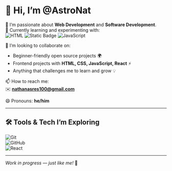 # 👋 Hi, I’m @AstroNat  

👀 I’m passionate about **Web Development** and **Software Development**.  
🌱 Currently learning and experimenting with:  
![HTML](https://img.shields.io/badge/HTML-black?style=for-the-badge&logo=html5&logoColor=red)
![Static Badge](https://img.shields.io/badge/css-blue?style=for-the-badge&logo=css&logoColor=blue&logoSize=auto&color=black)
![JavaScript](https://img.shields.io/badge/JavaScript-black?style=for-the-badge&logo=javascript&logoColor=yellow)  

💞️ I’m looking to collaborate on:  
- Beginner-friendly open source projects 🌍  
- Frontend projects with **HTML, CSS, JavaScript, React** ⚡  
- Anything that challenges me to learn and grow 💡  

📫 How to reach me:  
✉️ **nathanasres100@gmail.com**  

😄 Pronouns: **he/him**    

---

## 🛠️ Tools & Tech I’m Exploring
![Git](https://img.shields.io/badge/Git-black?style=for-the-badge&logo=git&logoColor=orange)  
![GitHub](https://img.shields.io/badge/GitHub-black?style=for-the-badge&logo=github&logoColor=white)  
![React](https://img.shields.io/badge/React-black?style=for-the-badge&logo=react&logoColor=61DAFB)  

---

*Work in progress — just like me!* 🚀
<!---
AstroNat/AstroNat is a ✨ special ✨ repository because its `README.md` (this file) appears on your GitHub profile.
You can click the Preview link to take a look at your changes.
--->
